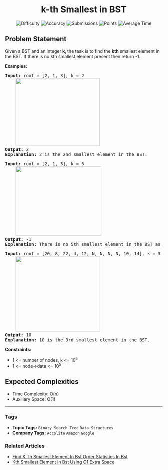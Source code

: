 <h1 align="center">k-th Smallest in BST</h1>

<p align="center">
  <img alt="Difficulty" title="Difficulty" src="https://custom-icon-badges.demolab.com/badge/Difficulty: Medium-1F222E?style=for-the-badge&logoColor=white&logo=fire"/>
  <img alt="Accuracy" title="Accuracy" src="https://custom-icon-badges.demolab.com/badge/Accuracy: 43.53%25-1F222E?style=for-the-badge&logoColor=white&logo=target"/>
  <img alt="Submissions" title="Submissions" src="https://custom-icon-badges.demolab.com/badge/Submissions: 145K+-1F222E?style=for-the-badge&logoColor=white&logo=repo"/>
  <img alt="Points" title="Points" src="https://custom-icon-badges.demolab.com/badge/Points: 4-1F222E?style=for-the-badge&logoColor=white&logo=award"/>
  <img alt="Average Time" title="Average Time" src="https://custom-icon-badges.demolab.com/badge/Average%20Time: 40m-1F222E?style=for-the-badge&logoColor=white&logo=clock"/>
</p>

## Problem Statement

Given a BST and an integer <b>k, </b>the task is to find the <b>kth</b> smallest element in the BST. If there is no kth smallest element present then return -1.

<b>Examples:</b>

<pre><b>Input:</b> root = [2, 1, 3], k = 2
    <img src="https://media.geeksforgeeks.org/img-practice/prod/addEditProblem/700236/Web/Other/blobid1_1738413633.png" alt="" title="" width="269" height="217"/>
<b>Output: </b>2
<b>Explanation:</b> 2 is the 2nd smallest element in the BST.
</pre>

<pre><b>Input:</b> root = [2, 1, 3], k = 5
    <img src="https://media.geeksforgeeks.org/img-practice/prod/addEditProblem/700236/Web/Other/blobid1_1738413633.png" alt="" title="" width="274" height="221"/>
<b>Output: </b>-1
<b>Explanation:</b> There is no 5th smallest element in the BST as the size of BST is 3.
</pre>

<pre><b>Input:</b> root = [20, 8, 22, 4, 12, N, N, N, N, 10, 14], k = 3<br>    <img src="https://media.geeksforgeeks.org/img-practice/prod/addEditProblem/700498/Web/Other/blobid1_1736918049.jpg" alt="" title="" width="270" height="241"/> <br><b>Output: </b>10
<b>Explanation:</b> 10 is the 3rd smallest element in the BST.</pre>

<b>Constraints:</b><br>

- 1 <= number of nodes, k <= 10<sup>5<br></sup>
- 1 <= node->data <= 10<sup>5</sup><sup><br></sup>

## Expected Complexities
- Time Complexity: O(n)
- Auxiliary Space: O(1)

<hr>

### Tags
- **Topic Tags:** `Binary Search Tree` `Data Structures`
- **Company Tags:** `Accolite` `Amazon` `Google`

### Related Articles
- [Find K Th Smallest Element In Bst Order Statistics In Bst](https://www.geeksforgeeks.org/find-k-th-smallest-element-in-bst-order-statistics-in-bst/)
- [Kth Smallest Element In Bst Using O1 Extra Space](https://www.geeksforgeeks.org/kth-smallest-element-in-bst-using-o1-extra-space/)
